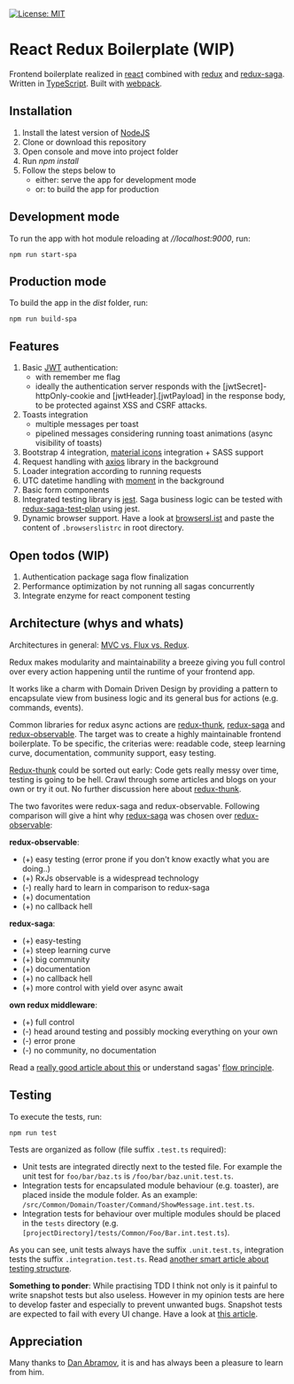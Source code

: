 [![License: MIT](https://img.shields.io/badge/License-MIT-green.svg)](https://opensource.org/licenses/MIT)

# React Redux Boilerplate (WIP)
Frontend boilerplate realized in [react](https://reactjs.org/) combined with [redux](http://redux.js.org/) and [redux-saga](http://redux-saga.js.org).
Written in [TypeScript](http://typescriptlang.org). Built with [webpack](http://webpack.js.org).

## Installation
1. Install the latest version of [NodeJS](http://nodejs.org/en/download/)
2. Clone or download this repository
3. Open console and move into project folder
4. Run *npm install*
5. Follow the steps below to
   - either: serve the app for development mode
   - or: to build the app for production

## Development mode
To run the app with hot module reloading at *//localhost:9000*, run:

    npm run start-spa

## Production mode
To build the app in the *dist* folder, run:

    npm run build-spa
    
## Features
1. Basic [JWT](http://jwt.io) authentication:
    - with remember me flag
    - ideally the authentication server responds with the [jwtSecret]-httpOnly-cookie and [jwtHeader].[jwtPayload] in the response body, to be protected against XSS and CSRF attacks.
2. Toasts integration
    - multiple messages per toast
    - pipelined messages considering running toast animations (async visibility of toasts)
3. Bootstrap 4 integration, [material icons](http://material.io/resources/icons/) integration + SASS support
4. Request handling with [axios](http://npmjs.com/package/axios) library in the background
5. Loader integration according to running requests
6. UTC datetime handling with [moment](http://momentjs.com) in the background 
7. Basic form components
8. Integrated testing library is [jest](http://jestjs.io). Saga business logic can be tested with [redux-saga-test-plan](https://www.npmjs.com/package/redux-saga-test-plan) using jest.
9. Dynamic browser support. Have a look at [browsersl.ist](http://browsersl.ist/) and paste the content of `.browserslistrc` in root directory.
  
## Open todos (WIP)
1. Authentication package saga flow finalization
2. Performance optimization by not running all sagas concurrently
3. Integrate enzyme for react component testing

## Architecture (whys and whats)
Architectures in general: [MVC vs. Flux vs. Redux](https://www.clariontech.com/blog/mvc-vs-flux-vs-redux-the-real-differences).

Redux makes modularity and maintainability a breeze giving you full control over every action happening until the runtime of your frontend app.

It works like a charm with Domain Driven Design by providing a pattern to encapsulate view from business logic and its general bus for actions (e.g. commands, events).

Common libraries for redux async actions are [redux-thunk](https://www.npmjs.com/package/redux-thunk), [redux-saga](http://redux-saga.js.org) and [redux-observable](http://redux-observable.js.org).
The target was to create a highly maintainable frontend boilerplate.
To be specific, the criterias were: readable code, steep learning curve, documentation, community support, easy testing.

[Redux-thunk](https://www.npmjs.com/package/redux-thunk) could be sorted out early: Code gets really messy over time, testing is going to be hell.
Crawl through some articles and blogs on your own or try it out. No further discussion here about [redux-thunk](https://www.npmjs.com/package/redux-thunk).

The two favorites were redux-saga and redux-observable.
Following comparison will give a hint why [redux-saga](http://redux-saga.js.org) was chosen over [redux-observable](http://redux-observable.js.org):

**redux-observable**:
- (+) easy testing (error prone if you don't know exactly what you are doing..)
- (+) RxJs observable is a widespread technology
- (-) really hard to learn in comparison to redux-saga
- (+) documentation
- (+) no callback hell

**redux-saga**:
- (+) easy-testing
- (+) steep learning curve
- (+) big community
- (+) documentation
- (+) no callback hell
- (+) more control with yield over async await

**own redux middleware**:
- (+) full control 
- (-) head around testing and possibly mocking everything on your own
- (-) error prone
- (-) no community, no documentation

Read a [really good article about this](https://shift.infinite.red/redux-observable-epics-vs-redux-sagas-8e53610c0eda) or understand sagas' [flow principle](https://redux-saga.js.org/docs/advanced/NonBlockingCalls.html).

## Testing
To execute the tests, run:

    npm run test

Tests are organized as follow (file suffix `.test.ts` required):
- Unit tests are integrated directly next to the tested file. For example the unit test for `foo/bar/baz.ts` is `/foo/bar/baz.unit.test.ts`.
- Integration tests for encapsulated module behaviour (e.g. toaster), are placed inside the module folder. As an example: `/src/Common/Domain/Toaster/Command/ShowMessage.int.test.ts`.
- Integration tests for behaviour over multiple modules should be placed in the `tests` directory (e.g. `[projectDirectory]/tests/Common/Foo/Bar.int.test.ts`).

As you can see, unit tests always have the suffix `.unit.test.ts`, integration tests the suffix `.integration.test.ts`.
Read [another smart article about testing structure](https://medium.com/@JeffLombardJr/organizing-tests-in-jest-17fc431ff850).

**Something to ponder**: While practising TDD I think not only is it painful to write snapshot tests but also useless.
However in my opinion tests are here to develop faster and especially to prevent unwanted bugs.
Snapshot tests are expected to fail with every UI change.
Have a look at [this article](https://medium.com/@tomgold_48918/why-i-stopped-using-snapshot-testing-with-jest-3279fe41ffb2).

## Appreciation
Many thanks to [Dan Abramov](http://github.com/gaearon), it is and has always been a pleasure to learn from him.

